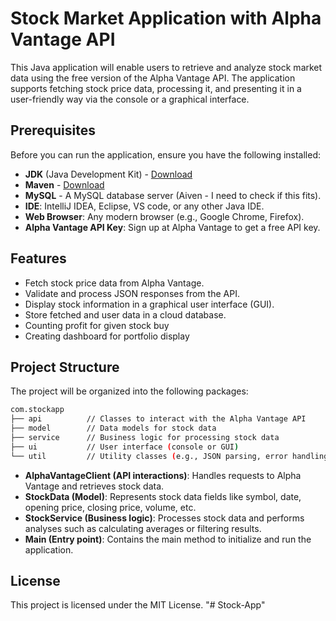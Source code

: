 # Stock Market Application with Alpha Vantage API

This Java application will enable users to retrieve and analyze stock market data using the free version of the Alpha Vantage API. The application supports fetching stock price data, processing it, and presenting it in a user-friendly way via the console or a graphical interface.


## Prerequisites

Before you can run the application, ensure you have the following installed:

- **JDK** (Java Development Kit) - [Download](https://www.oracle.com/java/technologies/javase-jdk11-downloads.html)
- **Maven** - [Download](https://maven.apache.org/download.cgi)
- **MySQL** - A MySQL database server (Aiven - I need to check if this fits).
- **IDE**: IntelliJ IDEA, Eclipse, VS code, or any other Java IDE.
- **Web Browser**: Any modern browser (e.g., Google Chrome, Firefox).
- **Alpha Vantage API Key**: Sign up at Alpha Vantage to get a free API key.

## Features

- Fetch stock price data from Alpha Vantage.
- Validate and process JSON responses from the API.
- Display stock information in a graphical user interface (GUI).
- Store fetched and user data in a cloud database.
- Counting profit for given stock buy
- Creating dashboard for portfolio display

## Project Structure

The project will be organized into the following packages:

```bash
com.stockapp
├── api          // Classes to interact with the Alpha Vantage API
├── model        // Data models for stock data
├── service      // Business logic for processing stock data
├── ui           // User interface (console or GUI)
└── util         // Utility classes (e.g., JSON parsing, error handling)
```

- **AlphaVantageClient (API interactions)**: Handles requests to Alpha Vantage and retrieves stock data.
- **StockData (Model)**: Represents stock data fields like symbol, date, opening price, closing price, volume, etc.
- **StockService (Business logic)**: Processes stock data and performs analyses such as calculating averages or filtering results.
- **Main (Entry point)**: Contains the main method to initialize and run the application.

## License

This project is licensed under the MIT License.
"# Stock-App" 
